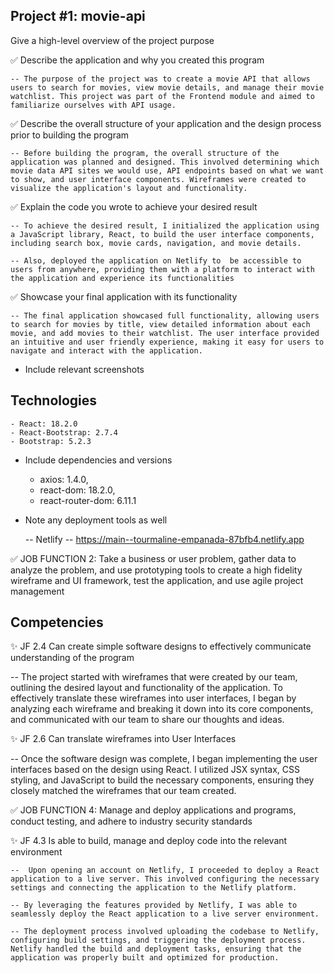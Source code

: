 ## Project #1: movie-api
Give a high-level overview of the project purpose

✅ Describe the application and why you created this program

    -- The purpose of the project was to create a movie API that allows users to search for movies, view movie details, and manage their movie watchlist. This project was part of the Frontend module and aimed to familiarize ourselves with API usage.

✅ Describe the overall structure of your application and the design process prior to building the program

    -- Before building the program, the overall structure of the application was planned and designed. This involved determining which movie data API sites we would use, API endpoints based on what we want to show, and user interface components. Wireframes were created to visualize the application's layout and functionality.

✅ Explain the code you wrote to achieve your desired result

    -- To achieve the desired result, I initialized the application using a JavaScript library, React, to build the user interface components, including search box, movie cards, navigation, and movie details.

    -- Also, deployed the application on Netlify to  be accessible to users from anywhere, providing them with a platform to interact with the application and experience its functionalities

✅ Showcase your final application with its functionality

    -- The final application showcased full functionality, allowing users to search for movies by title, view detailed information about each movie, and add movies to their watchlist. The user interface provided an intuitive and user friendly experience, making it easy for users to navigate and interact with the application.

- Include relevant screenshots


## Technologies
    - React: 18.2.0
    - React-Bootstrap: 2.7.4
    - Bootstrap: 5.2.3

- Include dependencies and versions
    - axios: 1.4.0,
    - react-dom: 18.2.0,
    - react-router-dom: 6.11.1

- Note any deployment tools as well

    -- Netlify
    -- https://main--tourmaline-empanada-87bfb4.netlify.app

✅ JOB FUNCTION 2: Take a business or user problem, gather data to analyze the problem, and
                use prototyping tools to create a high fidelity wireframe and UI framework, test the application, and use agile project management
## Competencies
✨ JF 2.4 Can create simple software designs to effectively communicate understanding of the program

  -- The project started with wireframes that were created by our team, outlining the desired layout and functionality of the application. To effectively translate these wireframes into user interfaces, I began by analyzing each wireframe and breaking it down into its core components, and communicated with our team to share our thoughts and ideas.

✨ JF 2.6 Can translate wireframes into User Interfaces

  -- Once the software design was complete, I began implementing the user interfaces based on the design using React. I utilized JSX syntax, CSS styling, and JavaScript to build the necessary components, ensuring they closely matched the wireframes that our team created.


✅ JOB FUNCTION 4: Manage and deploy applications and programs, conduct testing,        and adhere to industry security standards

✨ JF 4.3 Is able to build, manage and deploy code into the relevant environment

    --  Upon opening an account on Netlify, I proceeded to deploy a React application to a live server. This involved configuring the necessary settings and connecting the application to the Netlify platform.

    -- By leveraging the features provided by Netlify, I was able to seamlessly deploy the React application to a live server environment.

    -- The deployment process involved uploading the codebase to Netlify, configuring build settings, and triggering the deployment process. Netlify handled the build and deployment tasks, ensuring that the application was properly built and optimized for production.


